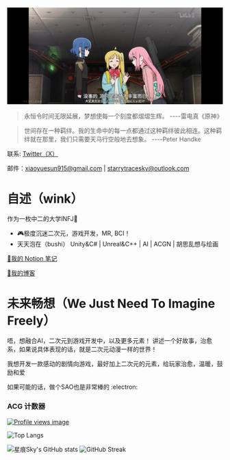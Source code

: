 ![](00.jpg)

> 永恒令时间无限延展，梦想使每一个刻度都熠熠生辉。      ----雷电真《原神》

> 世间存在一种羁绊。我的生命中的每一点都通过这种羁绊彼此相连。这种羁绊就在那里，我们只需要天马行空般地去想象。      ----Peter Handke


联系: [Twitter（X）](https://x.com/starrysky_fy)

邮件：xiaoyuesun915@gmail.com | starrytracesky@outlook.com

# 自述（wink）

作为一枚中二的大学INFJ📘 

- 🎮极度沉迷二次元，游戏开发，MR, BCI！
- 天天泡在（bushi） Unity&C# | Unreal&C++ | AI | ACGN | 胡思乱想与绘画

[📖我的 Notion 笔记](https://starrytracesky.notion.site/1ea5e9d8b4b04d0888db741d8014b091?pvs=4)

[📖我的博客](https://www.cnblogs.com/starrysky-skyler)

# 未来畅想（We Just Need To Imagine Freely）

唔，想融合AI，二次元到游戏开发中，以及更多元素！
讲述一个好故事，治愈系，如果说具体表现的话，就是二次元动漫一样的世界！

我想开发一款感动的剧情向游戏，最好加上二次元的元素，给玩家治愈，温暖，鼓励和爱

如果可能的话，做个SAO也是非常棒的 :electron:

### ACG 计数器

[![Profile views image](https://starry-trace-sky-moe-counter.vercel.app/get/@starry-trace-sky-profile?theme=rule34)](https://github.com/StarrySky-skyler)


![Top Langs](https://starry-trace-sky-readme-stats.vercel.app/api/top-langs/?username=StarrySky-skyler&layout=donut&langs_count=5)

![星痕Sky's GitHub stats](https://starry-trace-sky-readme-stats.vercel.app/api?username=StarrySky-skyler&count_private=true&show_icons=true&theme=tokyonight)
![GitHub Streak](http://github-readme-streak-stats.herokuapp.com?user=StarrySky-skyler&theme=tokyonight)
